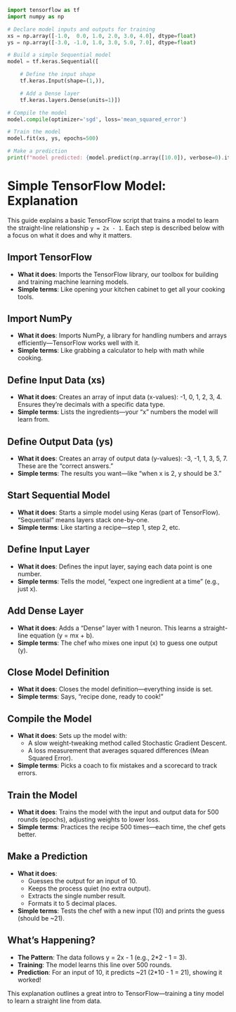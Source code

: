 ```Python
import tensorflow as tf
import numpy as np
```
```Python
# Declare model inputs and outputs for training
xs = np.array([-1.0,  0.0, 1.0, 2.0, 3.0, 4.0], dtype=float)
ys = np.array([-3.0, -1.0, 1.0, 3.0, 5.0, 7.0], dtype=float)
```
```Python
# Build a simple Sequential model
model = tf.keras.Sequential([
```
```Python
    # Define the input shape
    tf.keras.Input(shape=(1,)),
```
```Python
    # Add a Dense layer
    tf.keras.layers.Dense(units=1)])
```
```Python
# Compile the model
model.compile(optimizer='sgd', loss='mean_squared_error')
```
```Python
# Train the model
model.fit(xs, ys, epochs=500)
```
```Python
# Make a prediction
print(f"model predicted: {model.predict(np.array([10.0]), verbose=0).item():.5f}")
```
# Simple TensorFlow Model: Explanation

This guide explains a basic TensorFlow script that trains a model to learn the straight-line relationship `y = 2x - 1`. Each step is described below with a focus on what it does and why it matters.

## **Import TensorFlow**

- **What it does**: Imports the TensorFlow library, our toolbox for building and training machine learning models.
- **Simple terms**: Like opening your kitchen cabinet to get all your cooking tools.

## **Import NumPy**

- **What it does**: Imports NumPy, a library for handling numbers and arrays efficiently—TensorFlow works well with it.
- **Simple terms**: Like grabbing a calculator to help with math while cooking.

## **Define Input Data (xs)**

- **What it does**: Creates an array of input data (x-values): -1, 0, 1, 2, 3, 4. Ensures they’re decimals with a specific data type.
- **Simple terms**: Lists the ingredients—your “x” numbers the model will learn from.

## **Define Output Data (ys)**

- **What it does**: Creates an array of output data (y-values): -3, -1, 1, 3, 5, 7. These are the “correct answers.”
- **Simple terms**: The results you want—like “when x is 2, y should be 3.”

## **Start Sequential Model**

- **What it does**: Starts a simple model using Keras (part of TensorFlow). “Sequential” means layers stack one-by-one.
- **Simple terms**: Like starting a recipe—step 1, step 2, etc.

## **Define Input Layer**

- **What it does**: Defines the input layer, saying each data point is one number.
- **Simple terms**: Tells the model, “expect one ingredient at a time” (e.g., just x).

## **Add Dense Layer**

- **What it does**: Adds a “Dense” layer with 1 neuron. This learns a straight-line equation (y = mx + b).
- **Simple terms**: The chef who mixes one input (x) to guess one output (y).

## **Close Model Definition**

- **What it does**: Closes the model definition—everything inside is set.
- **Simple terms**: Says, “recipe done, ready to cook!”

## **Compile the Model**

- **What it does**: Sets up the model with:
  - A slow weight-tweaking method called Stochastic Gradient Descent.
  - A loss measurement that averages squared differences (Mean Squared Error).
- **Simple terms**: Picks a coach to fix mistakes and a scorecard to track errors.

## **Train the Model**

- **What it does**: Trains the model with the input and output data for 500 rounds (epochs), adjusting weights to lower loss.
- **Simple terms**: Practices the recipe 500 times—each time, the chef gets better.

## **Make a Prediction**

- **What it does**: 
  - Guesses the output for an input of 10.
  - Keeps the process quiet (no extra output).
  - Extracts the single number result.
  - Formats it to 5 decimal places.
- **Simple terms**: Tests the chef with a new input (10) and prints the guess (should be ~21).

## What’s Happening?

- **The Pattern**: The data follows y = 2x - 1 (e.g., 2*2 - 1 = 3).
- **Training**: The model learns this line over 500 rounds.
- **Prediction**: For an input of 10, it predicts ~21 (2*10 - 1 = 21), showing it worked!

This explanation outlines a great intro to TensorFlow—training a tiny model to learn a straight line from data.
